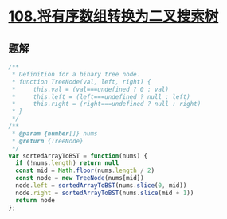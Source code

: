 # [108.将有序数组转换为二叉搜索树](https://leetcode-cn.com/problems/convert-sorted-array-to-binary-search-tree/)

## 题解
```js
/**
 * Definition for a binary tree node.
 * function TreeNode(val, left, right) {
 *     this.val = (val===undefined ? 0 : val)
 *     this.left = (left===undefined ? null : left)
 *     this.right = (right===undefined ? null : right)
 * }
 */
/**
 * @param {number[]} nums
 * @return {TreeNode}
 */
var sortedArrayToBST = function(nums) {
  if (!nums.length) return null
  const mid = Math.floor(nums.length / 2)
  const node = new TreeNode(nums[mid])
  node.left = sortedArrayToBST(nums.slice(0, mid))
  node.right = sortedArrayToBST(nums.slice(mid + 1))
  return node
};
```
